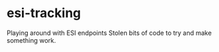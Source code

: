 # esi-tracking
Playing around with ESI endpoints
Stolen bits of code to try and make something work.
